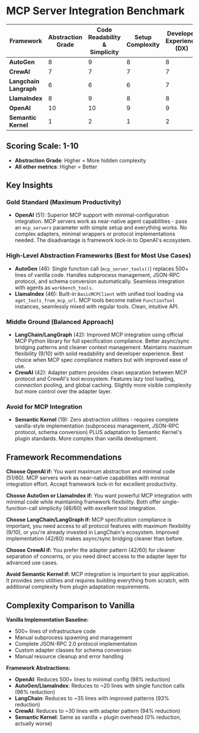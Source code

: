 # MCP Server Integration Benchmark

| **Framework** | **Abstraction Grade** | **Code Readability & Simplicity** | **Setup Complexity** | **Developer Experience (DX)** | **Documentation & Clarity** | **Flexibility & Customization** | **Total** |
|--------------|----------------------|-----------------------------------|---------------------|------------------------------|----------------------------|--------------------------------|-----------|
| **AutoGen** | 8 | 9 | 8 | 8 | 7 | 6 | 46 |
| **CrewAI** | 7 | 7 | 7 | 7 | 7 | 7 | 42 |
| **Langchain Langraph** | 6 | 6 | 6 | 7 | 8 | 9 | 42 |
| **LlamaIndex** | 8 | 9 | 8 | 8 | 7 | 6 | 46 |
| **OpenAI** | 10 | 10 | 9 | 9 | 8 | 5 | 51 |
| **Semantic Kernel** | 1 | 2 | 1 | 2 | 3 | 10 | 19 |

## Scoring Scale: 1-10
- **Abstraction Grade**: Higher = More hidden complexity
- **All other metrics**: Higher = Better

## Key Insights

### Gold Standard (Maximum Productivity)
- **OpenAI** (51): Superior MCP support with minimal-configuration integration. MCP servers work as near-native agent capabilities - pass an `mcp_servers` parameter with simple setup and everything works. No complex adapters, minimal wrappers or protocol implementations needed. The disadvantage is framework lock-in to OpenAI's ecosystem.

### High-Level Abstraction Frameworks (Best for Most Use Cases)
- **AutoGen** (46): Single function call (`mcp_server_tools()`) replaces 500+ lines of vanilla code. Handles subprocess management, JSON-RPC protocol, and schema conversion automatically. Seamless integration with agents as `workbench_tools`.
- **LlamaIndex** (46): Built-in `BasicMCPClient` with unified tool loading via `aget_tools_from_mcp_url`. MCP tools become native `FunctionTool` instances, seamlessly mixed with regular tools. Clean, intuitive API.

### Middle Ground (Balanced Approach)
- **LangChain/LangGraph** (42): Improved MCP integration using official MCP Python library for full specification compliance. Better async/sync bridging patterns and cleaner context management. Maintains maximum flexibility (9/10) with solid readability and developer experience. Best choice when MCP spec compliance matters but with improved ease of use.
- **CrewAI** (42): Adapter pattern provides clean separation between MCP protocol and CrewAI's tool ecosystem. Features lazy tool loading, connection pooling, and global caching. Slightly more visible complexity but more control over the adapter layer.

### Avoid for MCP Integration
- **Semantic Kernel** (19): Zero abstraction utilities - requires complete vanilla-style implementation (subprocess management, JSON-RPC protocol, schema conversion) PLUS adaptation to Semantic Kernel's plugin standards. More complex than vanilla development.

## Framework Recommendations

**Choose OpenAI if:** You want maximum abstraction and minimal code (51/60). MCP servers work as near-native capabilities with minimal integration effort. Accept framework lock-in for excellent productivity.

**Choose AutoGen or LlamaIndex if:** You want powerful MCP integration with minimal code while maintaining framework flexibility. Both offer single-function-call simplicity (46/60) with excellent tool integration.

**Choose LangChain/LangGraph if:** MCP specification compliance is important, you need access to all protocol features with maximum flexibility (9/10), or you're already invested in LangChain's ecosystem. Improved implementation (42/60) makes async/sync bridging cleaner than before.

**Choose CrewAI if:** You prefer the adapter pattern (42/60) for cleaner separation of concerns, or you need direct access to the adapter layer for advanced use cases.

**Avoid Semantic Kernel if:** MCP integration is important to your application. It provides zero utilities and requires building everything from scratch, with additional complexity from plugin adaptation requirements.

## Complexity Comparison to Vanilla

**Vanilla Implementation Baseline:**
- 500+ lines of infrastructure code
- Manual subprocess spawning and management
- Complete JSON-RPC 2.0 protocol implementation
- Custom adapter classes for schema conversion
- Manual resource cleanup and error handling

**Framework Abstractions:**
- **OpenAI**: Reduces 500+ lines to minimal config (98% reduction)
- **AutoGen/LlamaIndex**: Reduces to ~20 lines with single function calls (96% reduction)
- **LangChain**: Reduces to ~35 lines with improved patterns (93% reduction)
- **CrewAI**: Reduces to ~30 lines with adapter pattern (94% reduction)
- **Semantic Kernel**: Same as vanilla + plugin overhead (0% reduction, actually worse)

